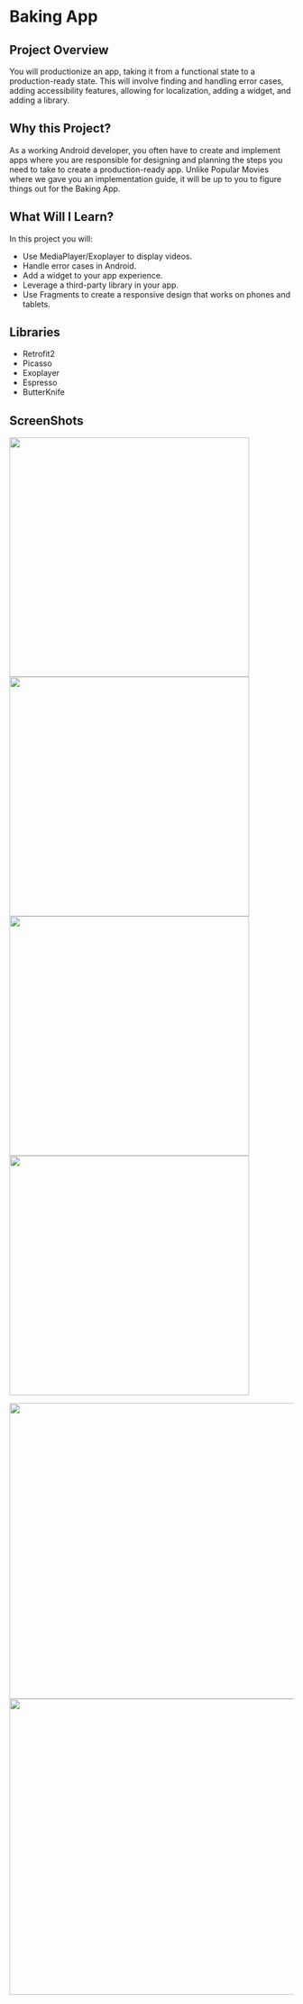 
# Baking App
## Project Overview
You will productionize an app, taking it from a functional state to a production-ready state. This will involve finding and handling error cases, adding accessibility features, allowing for localization, adding a widget, and adding a library.

## Why this Project?
As a working Android developer, you often have to create and implement apps where you are responsible for designing and planning the steps you need to take to create a production-ready app. Unlike Popular Movies where we gave you an implementation guide, it will be up to you to figure things out for the Baking App.

## What Will I Learn?
In this project you will:

- Use MediaPlayer/Exoplayer to display videos.
- Handle error cases in Android.
- Add a widget to your app experience.
- Leverage a third-party library in your app.
- Use Fragments to create a responsive design that works on phones and tablets.

## Libraries
- Retrofit2
- Picasso
- Exoplayer
- Espresso
- ButterKnife

## ScreenShots
<p float="left">
  <img src="pics/Screenshot_20181112-202817.png" width="425" />
  <img src="pics/Screenshot_20181112-202826.png" width="425" /> 
  <img src="pics/Screenshot_20181112-202834.png" width="425" />
  <img src="pics/Screenshot_20181112-202842.png" width="425" /> 
</p>
<p align="left">
  <img src="pics/Screenshot_20181112-202943.png" width="525" /> 
   <img src="pics/Screenshot_20181112-203003.png" width="525" /> 
</p>


